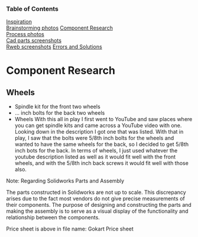 ### Table of Contents
[Inspiration](#inspiration)   
[Brainstorming photos](#brainstrsoming-photos)
[Component Research](#component-research)   
[Process photos](#process-photos)  
[Cad parts screenshots](#cad-parts-screenshots)    
[Rweb screenshots](#rweb-screenshots)
[Errors and Solutions](#errors-and-solutions)

Component Research
=============
## Wheels
- Spindle kit for the front two wheels
- ... inch bolts for the back two wheels
- Wheels
With this all in play I first went to YouTube and saw places where you can get spindle kits and came across a YouTube video with one.
Looking down in the description I got one that was listed. With that in play, I saw that the bolts were 5/8th inch bolts for the wheels
and wanted to have the same wheels for the back, so I decided to get 5/8th inch bots for the back. In terms of wheels, I just used whatever
the youtube description listed as well as it would fit well with the front wheels, and with the 5/8th inch back screws it would fit well
with those also.
  












Note: Regarding Solidworks Parts and Assembly

The parts constructed in Solidworks are not up to scale. This discrepancy arises due to the fact most vendors do not give precise measurements of their components. The purpose of designing and constructing the parts and making the assembly is to serve as a visual display of the functionality and relationship between the components. 

Price sheet is above in file name: Gokart Price sheet
